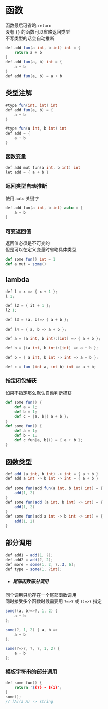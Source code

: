 # 函数

函数最后可省略 `return`  
没有 `{}` 的函数可以省略返回类型  
不写类型的话会自动推断  

```cs
def add fun(a int, b int) int = {
    return a + b
}
def add fun(a, b) int = {
    a + b
}
def add fun(a, b) = a + b
```

## 类型注解
```cs
#type fun(int, int) int
def add fun(a, b) = {
    a + b
}

#type fun(a int, b int) int
def add = {
    a + b
}
```

### 函数变量

```cc
def add mut fun(a int, b int) int
let add = { a + b }
```

### 返回类型自动推断
使用 `auto` 关键字 

```cc
def add fun(a int, b int) auto = {
    a + b
}
```

### 可变返回值
返回值必须是不可变的  
但是可以在定义变量时省略具体类型  

```scala
def some fun() int = 1
def a mut = some()
```

## lambda

```csharp
def l = x => { x + 1 };
l 1;
    
def l2 = { it + 1 };
l2 1;
    
def l3 = (a, b)=> { a + b };
    
def l4 = { a, b => a + b };
    
def a = (a int, b int):[int] => { a + b }; 
    
def b = {(a int, b int):[int] => a + b }; 

def b = { a int, b int -> int => a + b }; 
    
def c = fun (int a, int b) int => a + b;
```
### 指定闭包捕获
如果不指定那么默认自动判断捕获  

```scala
def some fun() {
    def a = 1;
    def b = 1;
    def c = |a, b|{ a + b };
}
def some fun() {
    def a = 1;
    def b = 1;
    def c fun|a, b|() = { a + b };
}
```

## 函数类型
```csharp
def add (a int, b int) -> int = { a + b }
def add a int -> b int -> int = { a + b }
    
def some fun(add fun(a int, b int) int) = {
    add(1, 2)
}
def some fun(add (a int, b int) -> int) = {
    add(1, 2)
}
def some fun(add a int -> b int -> int) = {
    add(1, 2)
}
```

## 部分调用
```csharp
def add1 = add(1, ?);
def add2 = add(?, 2);
def more = some(1, 2, ?..3, 6);
def type = some(1, ?int);
```
- ##### 尾部函数部分调用   
同个调用只能存在一个尾部函数调用  
同时接受多个函数时候需要用 `?=>?` 或 `()=>?` 指定  

```csharp
some((a, b)=>?, 1, 2) {
    a + b
};
    
some(?, 1, 2) { a, b =>
    a + b
};

some(?=>?, ?, ?, 1, 2) {
    a + b
};
```
### 模板字符串的部分调用 
```cc
def some fun() {
    return '${?} - ${1}';
}
some();
// [A](a A) -> string
```
